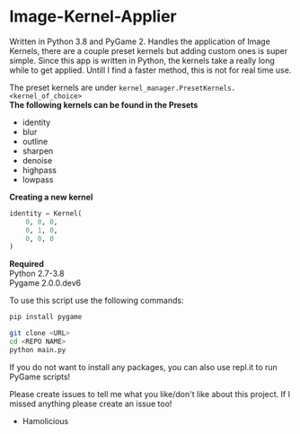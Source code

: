 # Image-Kernel-Applier
Written in Python 3.8 and PyGame 2. Handles the application of Image Kernels, there are a couple preset kernels but adding custom ones is super simple. Since this app is written in Python, the kernels take a really long while to get applied. Untill I find a faster method, this is not for real time use.

The preset kernels are under ```kernel_manager.PresetKernels.<kernel_of_choice>```<br>
**The following kernels can be found in the Presets**
 - identity
 - blur
 - outline
 - sharpen
 - denoise
 - highpass
 - lowpass
 
 **Creating a new kernel**
```python
identity = Kernel(
    0, 0, 0,
    0, 1, 0,
    0, 0, 0
)
```

<strong>Required</strong><br>
Python 2.7-3.8<br>
Pygame 2.0.0.dev6<br>

To use this script use the following commands:
```bash
pip install pygame

git clone <URL>
cd <REPO NAME>
python main.py
```

If you do not want to install any packages, you can also use repl.it to run PyGame scripts!

Please create issues to tell me what you like/don't like about this project.
If I missed anything please create an issue too!

 - Hamolicious
